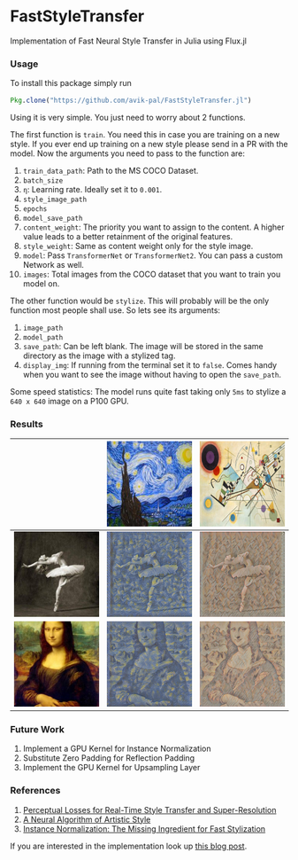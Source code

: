 # FastStyleTransfer

Implementation of Fast Neural Style Transfer in Julia using Flux.jl

### Usage

To install this package simply run

```julia
Pkg.clone("https://github.com/avik-pal/FastStyleTransfer.jl")
```

Using it is very simple. You just need to worry about 2 functions.

The first function is `train`. You need this in case you are training on a new style. If you ever end up training on a new style please send in a PR with the model. Now the arguments you need to pass to the function are:
1. `train_data_path`: Path to the MS COCO Dataset.
2. `batch_size`
3. `η`: Learning rate. Ideally set it to `0.001`.
4. `style_image_path`
5. `epochs`
6. `model_save_path`
7. `content_weight`: The priority you want to assign to the content. A higher value leads to a better retainment of the original features.
8. `style_weight`: Same as content weight only for the style image.
9. `model`: Pass `TransformerNet` or `TransformerNet2`. You can pass a custom Network as well.
10. `images`: Total images from the COCO dataset that you want to train you model on.

The other function would be `stylize`. This will probably will be the only function most people shall use. So lets see its arguments:
1. `image_path`
2. `model_path`
3. `save_path`: Can be left blank. The image will be stored in the same directory as the image with a stylized tag.
4. `display_img`: If running from the terminal set it to `false`. Comes handy when you want to see the image without having to open the `save_path`.

Some speed statistics: The model runs quite fast taking only `5ms` to stylize a `640 x 640` image on a P100 GPU.

### Results

||![Starry Night](./images/starry.jpg)|![Abstract Art](./images/abstract.jpg)|
|:---:|:---:|:---:|
|![Dancing Original](./images/dancing.jpg)|![Starry Dancing](./images/starry_dancing.jpg)|![Abstract Dancing](./images/abstract_dancing.jpg)|
|![Original Monalisa](./images/monalisa.jpg)|![Starry Monalisa](./images/starry_monalisa.jpg)|![Abstract Monalisa](./images/abstract_monalisa.jpg)|

### Future Work

1. Implement a GPU Kernel for Instance Normalization
2. Substitute Zero Padding for Reflection Padding
3. Implement the GPU Kernel for Upsampling Layer

### References
1. [Perceptual Losses for Real-Time Style Transfer and Super-Resolution](https://cs.stanford.edu/people/jcjohns/eccv16/)
2. [A Neural Algorithm of Artistic Style](https://arxiv.org/abs/1508.06576)
3. [Instance Normalization: The Missing Ingredient for Fast Stylization](https://arxiv.org/abs/1607.08022)

If you are interested in the implementation look up [this blog post](https://avik-pal.github.io/blog/2018-07-07-Implementing_Fast_Neural_Style_Transfer_in_Flux/).
